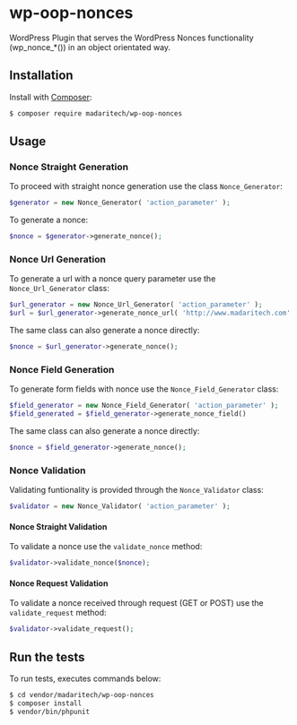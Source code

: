 # wp-oop-nonces
WordPress Plugin that serves the WordPress Nonces functionality (wp_nonce_*()) in an object orientated way.

## Installation

Install with [Composer](https://getcomposer.org):

```sh
$ composer require madaritech/wp-oop-nonces
```

## Usage

### Nonce Straight Generation
To proceed with straight nonce generation use the class `Nonce_Generator`:

```php
$generator = new Nonce_Generator( 'action_parameter' );
```

To generate a nonce:

```php
$nonce = $generator->generate_nonce();
```

### Nonce Url Generation
To generate a url with a nonce query parameter use the `Nonce_Url_Generator` class:

```php
$url_generator = new Nonce_Url_Generator( 'action_parameter' );
$url = $url_generator->generate_nonce_url( 'http://www.madaritech.com' );
```

The same class can also generate a nonce directly:

```php
$nonce = $url_generator->generate_nonce();
```

### Nonce Field Generation
To generate form fields with nonce use the `Nonce_Field_Generator` class:

```php
$field_generator = new Nonce_Field_Generator( 'action_parameter' );
$field_generated = $field_generator->generate_nonce_field()
```

The same class can also generate a nonce directly:

```php
$nonce = $field_generator->generate_nonce();
```

### Nonce Validation
Validating funtionality is provided through the `Nonce_Validator` class:

```php
$validator = new Nonce_Validator( 'action_parameter' );
```

#### Nonce Straight Validation
To validate a nonce use the `validate_nonce` method:

```php
$validator->validate_nonce($nonce);
```

#### Nonce Request Validation
To validate a nonce received through request (GET or POST) use the `validate_request` method:

```php
$validator->validate_request();
```

## Run the tests
To run tests, executes commands below:

```sh
$ cd vendor/madaritech/wp-oop-nonces
$ composer install
$ vendor/bin/phpunit
```